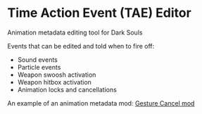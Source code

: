 # Time Action Event (TAE) Editor
Animation metadata editing tool for Dark Souls

Events that can be edited and told when to fire off:

* Sound events
* Particle events
* Weapon swoosh activation
* Weapon hitbox activation
* Animation locks and cancellations

An example of an animation metadata mod: [Gesture Cancel mod](https://www.nexusmods.com/darksouls/mods/1360/)
